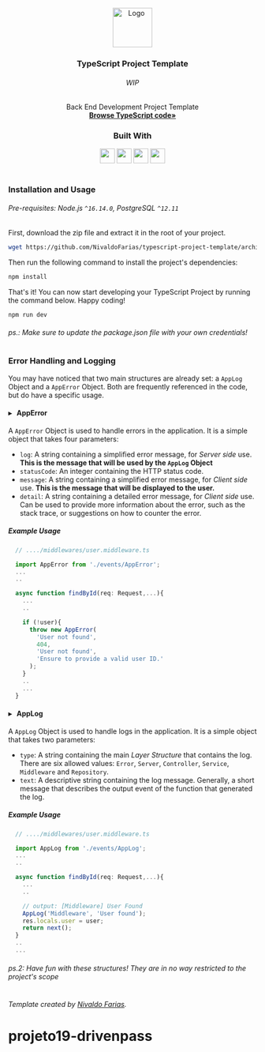 <!-- This is a Template Repository, use as needed! -->

<!-- Project Summary -->

<br />
<div align="center">
  <a href="https://github.com/NivaldoFarias/typescript-project-template">
    <img src="https://cdn.jsdelivr.net/gh/devicons/devicon/icons/typescript/typescript-original.svg" alt="Logo" width="80">
  </a>

<h3 align="center">TypeScript Project Template</h3>
  <h6>WIP</h6>
  <p>
    Back End Development Project Template
    <br />
    <a href="https://github.com/NivaldoFarias/typescript-project-template"><strong>Browse TypeScript code»</strong></a>
</div>

<div align="center">
  <h3>Built With</h3>

  <img src="https://img.shields.io/badge/PostgreSQL-316192?style=for-the-badge&logo=postgresql&logoColor=white" height="30px"/>
  <img src="https://img.shields.io/badge/TypeScript-007ACC?style=for-the-badge&logo=typescript&logoColor=white" height="30px"/>
  <img src="https://img.shields.io/badge/Node.js-43853D?style=for-the-badge&logo=node.js&logoColor=white" height="30px"/>  
  <img src="https://img.shields.io/badge/Express.js-404D59?style=for-the-badge&logo=express.js&logoColor=white" height="30px"/>

  <!-- Badges source: https://dev.to/envoy_/150-badges-for-github-pnk -->
</div>

#

<!-- Installation and Usage -->

### Installation and Usage

###### Pre-requisites: Node.js `^16.14.0`, PostgreSQL `^12.11`

First, download the zip file and extract it in the root of your project.

```bash
wget https://github.com/NivaldoFarias/typescript-project-template/archive/main.zip
```

Then run the following command to install the project's dependencies:

```bash
npm install
```

That's it! You can now start developing your TypeScript Project by running the command below. Happy coding!

```bash
npm run dev
```

###### _ps.: Make sure to update the package.json file with your own credentials!_

#

<!-- Error Handling and Logging -->

### Error Handling and Logging

You may have noticed that two main structures are already set: a `AppLog` Object and a `AppError` Object. Both are frequently referenced in the code, but do have a specific usage.

#### ▸ &nbsp; AppError

A `AppError` Object is used to handle errors in the application. It is a simple object that takes four parameters:

- `log`: A string containing a simplified error message, for _Server side_ use. **This is the message that will be used by the `AppLog` Object**
- `statusCode`: An integer containing the HTTP status code.
- `message`: A string containing a simplified error message, for _Client side_ use. **This is the message that will be displayed to the user.**
- `detail`: A string containing a detailed error message, for _Client side_ use. Can be used to provide more information about the error, such as the stack trace, or suggestions on how to counter the error.

##### Example Usage

```typescript
  // ..../middlewares/user.middleware.ts

  import AppError from './events/AppError';
  ...
  ..

  async function findById(req: Request,...){
    ...
    ..

    if (!user){
      throw new AppError(
        'User not found',
        404,
        'User not found',
        'Ensure to provide a valid user ID.'
      );
    }
    ..
    ...
  }
```

#### ▸ &nbsp; AppLog

A `AppLog` Object is used to handle logs in the application. It is a simple object that takes two parameters:

- `type`: A string containing the main _Layer Structure_ that contains the log. There are six allowed values: `Error`, `Server`, `Controller`, `Service`, `Middleware` and `Repository`.
- `text`: A descriptive string containing the log message. Generally, a short message that describes the output event of the function that generated the log.

##### Example Usage

```typescript
  // ..../middlewares/user.middleware.ts

  import AppLog from './events/AppLog';
  ...
  ..

  async function findById(req: Request,...){
    ...
    ..

    // output: [Middleware] User Found
    AppLog('Middleware', 'User found');
    res.locals.user = user;
    return next();
  }
  ..
  ...
```

###### _ps.2: Have fun with these structures! They are in no way restricted to the project's scope_

#

###### Template created by [Nivaldo Farias](https://github.com/NivaldoFarias/typescript-project-template).
# projeto19-drivenpass
